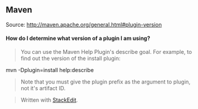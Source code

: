 
Maven
-----
Source: http://maven.apache.org/general.html#plugin-version

#### How do I determine what version of a plugin I am using?
>You can use the Maven Help Plugin's describe goal. For example, to find out the version of the install plugin:

mvn -Dplugin=install help:describe
>Note that you must give the plugin prefix as the argument to plugin, not it's artifact ID.

> Written with [StackEdit](http://benweet.github.io/stackedit/).